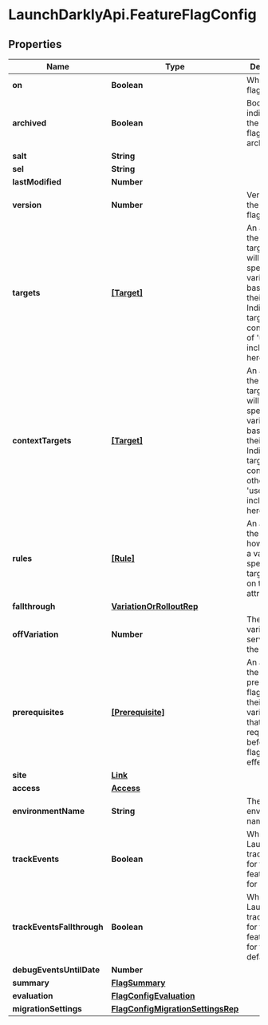 # LaunchDarklyApi.FeatureFlagConfig

## Properties

Name | Type | Description | Notes
------------ | ------------- | ------------- | -------------
**on** | **Boolean** | Whether the flag is on | 
**archived** | **Boolean** | Boolean indicating if the feature flag is archived | 
**salt** | **String** |  | 
**sel** | **String** |  | 
**lastModified** | **Number** |  | 
**version** | **Number** | Version of the feature flag | 
**targets** | [**[Target]**](Target.md) | An array of the individual targets that will receive a specific variation based on their key. Individual targets with a context kind of &#39;user&#39; are included here. | [optional] 
**contextTargets** | [**[Target]**](Target.md) | An array of the individual targets that will receive a specific variation based on their key. Individual targets with context kinds other than &#39;user&#39; are included here. | [optional] 
**rules** | [**[Rule]**](Rule.md) | An array of the rules for how to serve a variation to specific targets based on their attributes | [optional] 
**fallthrough** | [**VariationOrRolloutRep**](VariationOrRolloutRep.md) |  | [optional] 
**offVariation** | **Number** | The ID of the variation to serve when the flag is off | [optional] 
**prerequisites** | [**[Prerequisite]**](Prerequisite.md) | An array of the prerequisite flags and their variations that are required before this flag takes effect | [optional] 
**site** | [**Link**](Link.md) |  | 
**access** | [**Access**](Access.md) |  | [optional] 
**environmentName** | **String** | The environment name | 
**trackEvents** | **Boolean** | Whether LaunchDarkly tracks events for the feature flag, for all rules | 
**trackEventsFallthrough** | **Boolean** | Whether LaunchDarkly tracks events for the feature flag, for the default rule | 
**debugEventsUntilDate** | **Number** |  | [optional] 
**summary** | [**FlagSummary**](FlagSummary.md) |  | [optional] 
**evaluation** | [**FlagConfigEvaluation**](FlagConfigEvaluation.md) |  | [optional] 
**migrationSettings** | [**FlagConfigMigrationSettingsRep**](FlagConfigMigrationSettingsRep.md) |  | [optional] 


